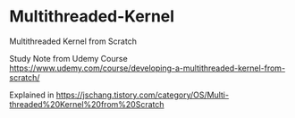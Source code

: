 # Multithreaded-Kernel
Multithreaded Kernel from Scratch

Study Note from Udemy Course https://www.udemy.com/course/developing-a-multithreaded-kernel-from-scratch/

Explained in https://jschang.tistory.com/category/OS/Multi-threaded%20Kernel%20from%20Scratch
